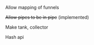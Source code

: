 Allow mapping of funnels

~~Allow pipes to be in pipe~~ (implemented)

Make tank, collector

Hash api
